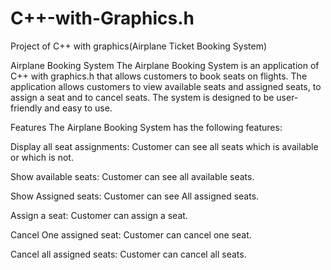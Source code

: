 # C++-with-Graphics.h
Project of C++ with graphics(Airplane Ticket Booking System)

Airplane Booking System
The Airplane Booking System is an application of C++ with graphics.h that allows customers to book seats on flights. The application allows customers to view available seats and assigned seats, to assign a seat and to cancel seats. The system is designed to be user-friendly and easy to use.

Features
The Airplane Booking System has the following features:

Display all seat assignments: Customer can see all seats which is available or which is not.

Show available seats: Customer can see all available seats.

Show Assigned seats: Customer can see All assigned seats.

Assign a seat: Customer can assign a seat.

Cancel One assigned seat: Customer can cancel one seat.

Cancel all assigned seats: Customer can cancel all seats.

